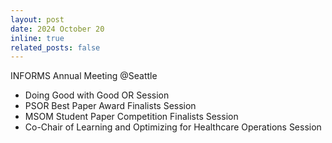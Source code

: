 ```yaml
---
layout: post
date: 2024 October 20
inline: true
related_posts: false
---
```


INFORMS Annual Meeting @Seattle
- Doing Good with Good OR Session
- PSOR Best Paper Award Finalists Session
- MSOM Student Paper Competition Finalists Session
- Co-Chair of Learning and Optimizing for Healthcare Operations Session